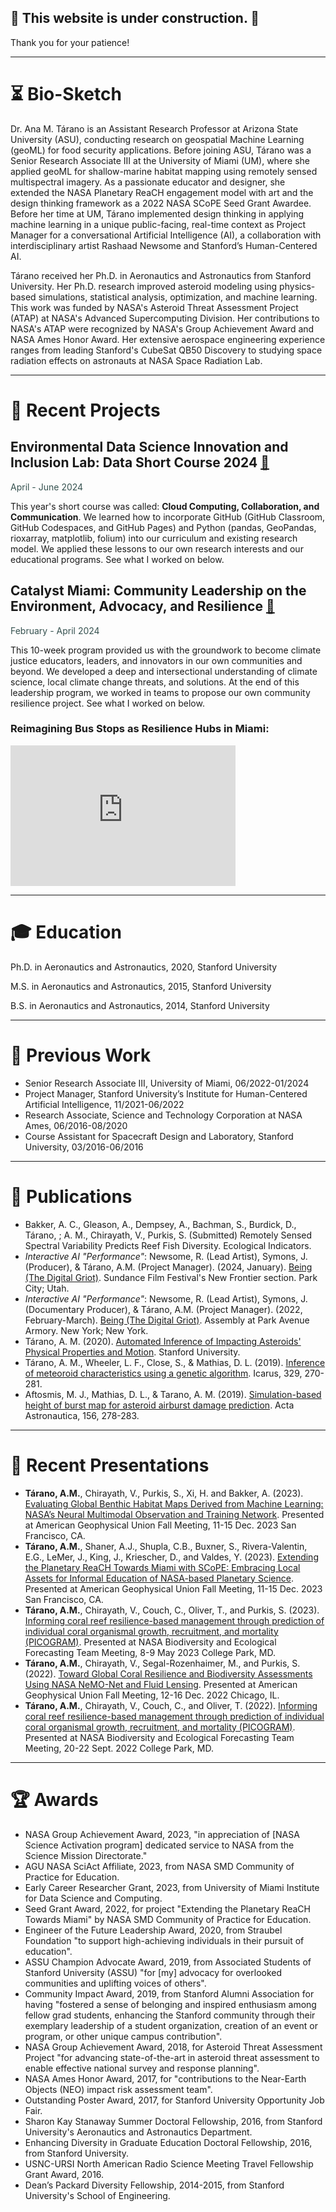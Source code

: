 ## 🚧 This website is under construction. 🚧

Thank you for your patience!

---

# ⏳ Bio-Sketch

Dr. Ana M. Tárano is an Assistant Research Professor at Arizona State University (ASU), conducting research on geospatial Machine Learning (geoML) for food security applications. Before joining ASU, Tárano was a Senior Research Associate III at the University of Miami (UM), where she applied geoML for shallow-marine habitat mapping using remotely sensed multispectral imagery. As a passionate educator and designer, she extended the NASA Planetary ReaCH engagement model with art and the design thinking framework as a 2022 NASA SCoPE Seed Grant Awardee. Before her time at UM, Tárano implemented design thinking in applying machine learning in a unique public-facing, real-time context as Project Manager for a conversational Artificial Intelligence (AI), a collaboration with interdisciplinary artist Rashaad Newsome and Stanford’s Human-Centered AI. 

Tárano received her Ph.D. in Aeronautics and Astronautics from Stanford University. Her Ph.D. research improved asteroid modeling using physics-based simulations, statistical analysis, optimization, and machine learning. This work was funded by NASA's Asteroid Threat Assessment Project (ATAP) at NASA's Advanced Supercomputing Division. Her contributions to NASA's ATAP were recognized by NASA's Group Achievement Award and NASA Ames Honor Award. Her extensive aerospace engineering experience ranges from leading Stanford's CubeSat QB50 Discovery to studying space radiation effects on astronauts at NASA Space Radiation Lab.

---

# 📰 Recent Projects
## Environmental Data Science Innovation and Inclusion Lab: Data Short Course 2024 [🔗](https://cu-esiil-edu.github.io/2024-data-short-course/)
<span style="color:#35514F">
April - June 2024
</span>

This year's short course was called: **Cloud Computing, Collaboration, and Communication**. We learned how to incorporate GitHub (GitHub Classroom, GitHub Codespaces, and GitHub Pages) and Python (pandas, GeoPandas, rioxarray, matplotlib, folium) into our curriculum and existing research model. We applied these lessons to our own research interests and our educational programs. See what I worked on below.

[comment]: < ### South Florida Urban Heat Island Effect: >

[comment]: <[ESIIL Assignment 2: Open Reproducible Science](notebooks/Get-Started-with-Open-Reproducible-Science.md)>

## Catalyst Miami: Community Leadership on the Environment, Advocacy, and Resilience [🔗](https://www.catalystmiami.org/clear)

<span style="color:#35514F">
February - April 2024
</span>

This 10-week program provided us with the groundwork to become climate justice educators, leaders, and innovators in our own communities and beyond. We developed a deep and intersectional understanding of climate science, local climate change threats, and solutions. At the end of this leadership program, we worked in teams to propose our own community resilience project. See what I worked on below.

### Reimagining Bus Stops as Resilience Hubs in Miami:

<iframe src="https://docs.google.com/presentation/d/e/2PACX-1vTrg3dPrLhSUYGXc8l3A3F8_KWrAhyXXPq85QXr_UEHfXr5kd5sUh-ew4ziUXWpni_XUy0xA9TuckCD/embed?start=true&loop=true&delayms=3000" frameborder="0" width="360" height="225" allowfullscreen="true" mozallowfullscreen="true" webkitallowfullscreen="true"></iframe>

---

# 🎓 Education
Ph.D. in Aeronautics and Astronautics, 2020, Stanford University

M.S. in Aeronautics and Astronautics, 2015, Stanford University

B.S. in Aeronautics and Astronautics, 2014, Stanford University

---

# 💼 Previous Work

* Senior Research Associate III, University of Miami, 06/2022-01/2024
* Project Manager, Stanford University’s Institute for Human-Centered Artificial Intelligence, 11/2021-06/2022
* Research Associate, Science and Technology Corporation at NASA Ames, 06/2016-08/2020
* Course Assistant for Spacecraft Design and Laboratory, Stanford University, 03/2016-06/2016
  
--- 

# 📢 Publications

* Bakker, A. C., Gleason, A., Dempsey, A., Bachman, S., Burdick, D., Tárano, ; A. M., Chirayath, V., Purkis, S. (Submitted) Remotely Sensed Spectral Variability Predicts Reef Fish Diversity. Ecological Indicators.
* _Interactive AI "Performance"_: Newsome, R. (Lead Artist), Symons, J. (Producer), & Tárano, A.M. (Project Manager). (2024, January). [Being (The Digital Griot)](https://festival.sundance.org/program/film/656e092aa0d82d9a2eabf6ef). Sundance Film Festival's New Frontier section. Park City; Utah. 
* _Interactive AI "Performance"_: Newsome, R. (Lead Artist), Symons, J. (Documentary Producer), & Tárano, A.M. (Project Manager). (2022, February-March). [Being (The Digital Griot)](https://www.armoryonpark.org/index.php/programs_events/detail/assembly). Assembly at Park Avenue Armory. New York; New York. 
* Tárano, A. M. (2020). [Automated Inference of Impacting Asteroids' Physical Properties and Motion](https://www.proquest.com/openview/365b15727ac4c0d5ca6c5f3c89b3df9d/1?pq-origsite=gscholar&cbl=18750&diss=y). Stanford University.
* Tárano, A. M., Wheeler, L. F., Close, S., & Mathias, D. L. (2019). [Inference of meteoroid characteristics using a genetic algorithm](https://www.sciencedirect.com/science/article/pii/S0019103518305669). Icarus, 329, 270-281.
* Aftosmis, M. J., Mathias, D. L., & Tarano, A. M. (2019). [Simulation-based height of burst map for asteroid airburst damage prediction](https://www.sciencedirect.com/science/article/pii/S0094576517315229). Acta Astronautica, 156, 278-283.
  
--- 

# 🎤 Recent Presentations
* **Tárano, A.M.**, Chirayath, V., Purkis, S., Xi, H. and Bakker, A. (2023). [Evaluating Global Benthic Habitat Maps Derived from Machine Learning: NASA’s Neural Multimodal Observation and Training Network](https://agu.confex.com/agu/fm23/meetingapp.cgi/Paper/1439429). Presented at American Geophysical Union Fall Meeting, 11-15 Dec. 2023 San Francisco, CA.
* **Tárano, A.M.**, Shaner, A.J., Shupla, C.B., Buxner, S., Rivera-Valentin, E.G., LeMer, J., King, J., Kriescher, D., and Valdes, Y. (2023). [Extending the Planetary ReaCH Towards Miami with SCoPE: Embracing Local Assets for Informal Education of NASA-based Planetary Science](https://agu.confex.com/agu/fm23/meetingapp.cgi/Paper/1444721). Presented at American Geophysical Union Fall Meeting, 11-15 Dec. 2023 San Francisco, CA.
* **Tárano, A.M.**, Chirayath, V., Couch, C., Oliver, T., and Purkis, S. (2023). [Informing coral reef resilience-based management through prediction of individual coral organismal growth, recruitment, and mortality (PICOGRAM)](https://cce.nasa.gov/meeting_2023/BDEC_Agenda_Presentations.pdf?). Presented at NASA Biodiversity and Ecological Forecasting Team Meeting, 8-9 May 2023 College Park, MD.
*  **Tárano, A.M.**, Chirayath, V., Segal-Rozenhaimer, M., and Purkis, S. (2022). [Toward Global Coral Resilience and Biodiversity Assessments Using NASA NeMO-Net and Fluid Lensing](https://agu.confex.com/agu/fm22/meetingapp.cgi/Paper/1183553). Presented at American Geophysical Union Fall Meeting, 12-16 Dec. 2022 Chicago, IL.
*  **Tárano, A.M.**, Chirayath, V., Couch, C., and Oliver, T. (2022). [Informing coral reef resilience-based management through prediction of individual coral organismal growth, recruitment, and mortality (PICOGRAM)](https://cce.nasa.gov/biodiversity/meeting_2022/agenda.html). Presented at NASA Biodiversity and Ecological Forecasting Team Meeting, 20-22 Sept. 2022 College Park, MD.

---

# 🏆 Awards
* NASA Group Achievement Award, 2023, "in appreciation of [NASA Science Activation program] dedicated service to NASA from the Science Mission Directorate."
* AGU NASA SciAct Affiliate, 2023, from NASA SMD Community of Practice for Education.
* Early Career Researcher Grant, 2023, from University of Miami Institute for Data Science and Computing.
* Seed Grant Award, 2022, for project "Extending the Planetary ReaCH Towards Miami" by NASA SMD Community of Practice for Education.
* Engineer of the Future Leadership Award, 2020, from Straubel Foundation "to support high-achieving individuals in their pursuit of education".
* ASSU Champion Advocate Award, 2019, from Associated Students of Stanford University (ASSU) "for [my] advocacy for overlooked communities and uplifting voices of others".
* Community Impact Award, 2019, from Stanford Alumni Association for having "fostered a sense of belonging and inspired enthusiasm among fellow grad students, enhancing the Stanford community through their exemplary leadership of a student organization, creation of an event or program, or other unique campus contribution".
* NASA Group Achievement Award, 2018, for Asteroid Threat Assessment Project "for advancing state-of-the-art in asteroid threat assessment to enable effective national survey and response planning".
* NASA Ames Honor Award, 2017, for "contributions to the Near-Earth Objects (NEO) impact risk assessment team".
* Outstanding Poster Award, 2017, for Stanford University Opportunity Job Fair.
* Sharon Kay Stanaway Summer Doctoral Fellowship, 2016, from Stanford University's Aeronautics and Astronautics Department.
* Enhancing Diversity in Graduate Education Doctoral Fellowship, 2016, from Stanford University.
* USNC-URSI North American Radio Science Meeting Travel Fellowship Grant Award, 2016.
* Dean’s Packard Diversity Fellowship, 2014-2015, from Stanford University's School of Engineering.
